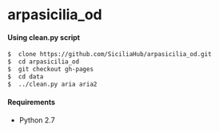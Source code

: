 # arpasicilia_od

#### Using clean.py script

``` bash
$  clone https://github.com/SiciliaHub/arpasicilia_od.git
$  cd arpasicilia_od
$  git checkout gh-pages
$  cd data
$  ../clean.py aria aria2
```

#### Requirements
* Python 2.7
